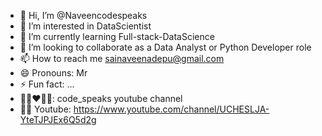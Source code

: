 - 👋 Hi, I’m @Naveencodespeaks
- 👀 I’m interested in DataScientist
- 🌱 I’m currently learning Full-stack-DataScience
- 💞️ I’m looking to collaborate as a Data Analyst or Python Developer role
- 📫 How to reach me sainaveenadepu@gmail.com
- 😄 Pronouns: Mr
- ⚡ Fun fact: ...
- 🐱‍🏍❤🐱‍🏍: code_speaks youtube channel
- 🐱‍💻 Youtube: https://www.youtube.com/channel/UCHESLJA-YteTJPJEx6Q5d2g

<!---
Naveencodespeaks/Naveencodespeaks is a ✨ special ✨ repository because its `README.md` (this file) appears on your GitHub profile.
You can click the Preview link to take a look at your changes.
--->
